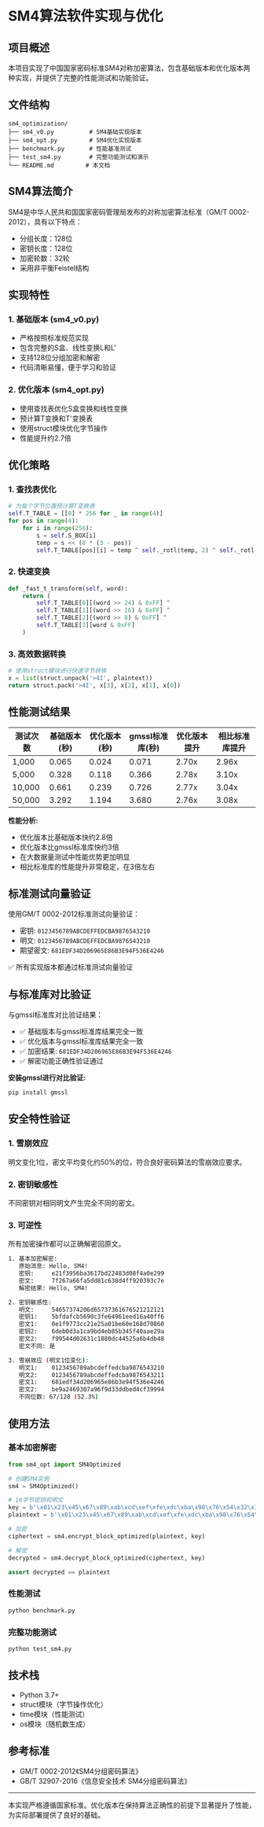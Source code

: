 # SM4算法软件实现与优化

## 项目概述

本项目实现了中国国家密码标准SM4对称加密算法，包含基础版本和优化版本两种实现，并提供了完整的性能测试和功能验证。

## 文件结构

```
sm4_optimization/
├── sm4_v0.py          # SM4基础实现版本
├── sm4_opt.py         # SM4优化实现版本
├── benchmark.py       # 性能基准测试
├── test_sm4.py        # 完整功能测试和演示
└── README.md         # 本文档
```

## SM4算法简介

SM4是中华人民共和国国家密码管理局发布的对称加密算法标准（GM/T 0002-2012），具有以下特点：
- 分组长度：128位
- 密钥长度：128位
- 加密轮数：32轮
- 采用非平衡Feistel结构

## 实现特性

### 1. 基础版本 (sm4_v0.py)
- 严格按照标准规范实现
- 包含完整的S盒、线性变换L和L'
- 支持128位分组加密和解密
- 代码清晰易懂，便于学习和验证

### 2. 优化版本 (sm4_opt.py)
- 使用查找表优化S盒变换和线性变换
- 预计算T变换和T'变换表
- 使用struct模块优化字节操作
- 性能提升约2.7倍

## 优化策略

### 1. 查找表优化
```python
# 为每个字节位置预计算T变换表
self.T_TABLE = [[0] * 256 for _ in range(4)]
for pos in range(4):
    for i in range(256):
        s = self.S_BOX[i]
        temp = s << (8 * (3 - pos))
        self.T_TABLE[pos][i] = temp ^ self._rotl(temp, 2) ^ self._rotl(temp, 10) ^ self._rotl(temp, 18) ^ self._rotl(temp, 24)
```

### 2. 快速变换
```python
def _fast_t_transform(self, word):
    return (
        self.T_TABLE[0][(word >> 24) & 0xFF] ^
        self.T_TABLE[1][(word >> 16) & 0xFF] ^
        self.T_TABLE[2][(word >> 8) & 0xFF] ^
        self.T_TABLE[3][word & 0xFF]
    )
```

### 3. 高效数据转换
```python
# 使用struct模块进行快速字节转换
x = list(struct.unpack('>4I', plaintext))
return struct.pack('>4I', x[3], x[2], x[1], x[0])
```

## 性能测试结果

| 测试次数 | 基础版本(秒) | 优化版本(秒) | gmssl标准库(秒) | 优化版本提升 | 相比标准库提升 |
|----------|-------------|-------------|----------------|-------------|----------------|
| 1,000    | 0.065       | 0.024       | 0.071          | 2.70x       | 2.96x          |
| 5,000    | 0.328       | 0.118       | 0.366          | 2.78x       | 3.10x          |
| 10,000   | 0.661       | 0.239       | 0.726          | 2.77x       | 3.04x          |
| 50,000   | 3.292       | 1.194       | 3.680          | 2.76x       | 3.08x          |

**性能分析:**
- 优化版本比基础版本快约2.8倍
- 优化版本比gmssl标准库快约3倍
- 在大数据量测试中性能优势更加明显
- 相比标准库的性能提升非常稳定，在3倍左右

## 标准测试向量验证

使用GM/T 0002-2012标准测试向量验证：
- 密钥: `0123456789ABCDEFFEDCBA9876543210`
- 明文: `0123456789ABCDEFFEDCBA9876543210`
- 期望密文: `681EDF34D206965E86B3E94F536E4246`

✅ 所有实现版本都通过标准测试向量验证

## 与标准库对比验证

与gmssl标准库对比验证结果：
- ✅ 基础版本与gmssl标准库结果完全一致
- ✅ 优化版本与gmssl标准库结果完全一致
- ✅ 加密结果: `681EDF34D206965E86B3E94F536E4246`
- ✅ 解密功能正确性验证通过

**安装gmssl进行对比验证:**
```bash
pip install gmssl
```

## 安全特性验证

### 1. 雪崩效应
明文变化1位，密文平均变化约50%的位，符合良好密码算法的雪崩效应要求。

### 2. 密钥敏感性
不同密钥对相同明文产生完全不同的密文。

### 3. 可逆性
所有加密操作都可以正确解密回原文。
```bash
1. 基本加密解密:
   原始消息: Hello, SM4!
   密钥:     e21f3956ba3617bd22483d08f4a0e299
   密文:     7f267a66fa5dd81c638d4ff920393c7e
   解密结果: Hello, SM4!

2. 密钥敏感性:
   明文:     54657374206d65737361676521212121
   密钥1:    5bfdafcb5690c3fe64961eed16a40ff6
   密文1:    0e1f9773cc21e25a01be60e168d70860
   密钥2:    6deb0d3a1ca9bd4eb85b345f40aae29a
   密文2:    f99544d02631c1880dc44525a6b4db48
   密文不同: 是

3. 雪崩效应 (明文1位变化):
   明文1:    0123456789abcdeffedcba9876543210
   明文2:    0123456789abcdeffedcba9876543211
   密文1:    681edf34d206965e86b3e94f536e4246
   密文2:    be9a2469307a96f9d33ddbed4cf39994
   不同位数: 67/128 (52.3%)
```

## 使用方法

### 基本加密解密
```python
from sm4_opt import SM4Optimized

# 创建SM4实例
sm4 = SM4Optimized()

# 16字节密钥和明文
key = b'\x01\x23\x45\x67\x89\xab\xcd\xef\xfe\xdc\xba\x98\x76\x54\x32\x10'
plaintext = b'\x01\x23\x45\x67\x89\xab\xcd\xef\xfe\xdc\xba\x98\x76\x54\x32\x10'

# 加密
ciphertext = sm4.encrypt_block_optimized(plaintext, key)

# 解密
decrypted = sm4.decrypt_block_optimized(ciphertext, key)

assert decrypted == plaintext
```

### 性能测试
```bash
python benchmark.py
```

### 完整功能测试
```bash
python test_sm4.py
```

## 技术栈

- Python 3.7+
- struct模块（字节操作优化）
- time模块（性能测试）
- os模块（随机数生成）

## 参考标准

- GM/T 0002-2012《SM4分组密码算法》
- GB/T 32907-2016《信息安全技术 SM4分组密码算法》

---

本实现严格遵循国家标准。优化版本在保持算法正确性的前提下显著提升了性能，为实际部署提供了良好的基础。
